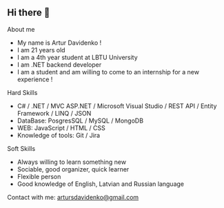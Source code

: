 ## Hi there 👋

About me

 - My name is Artur Davidenko !
 - I am 21 years old 
 - I am a 4th year student at LBTU University
 - I am .NET backend developer
 - I am a student and am willing to come to an internship for a new experience !

Hard Skills

 - C# / .NET / MVC ASP.NET / Microsoft Visual Studio / REST API / Entity Framework / LINQ / JSON
 - DataBase: PosgresSQL / MySQL / MongoDB
 - WEB: JavaScript / HTML / CSS 
 - Knowledge of tools: Git / Jira 

Soft Skills
 
 - Always willing to learn something new
 - Sociable, good organizer, quick learner 
 - Flexible person
 - Good knowledge of English, Latvian and Russian language
   

 Contact with me: 
   artursdavidenko@gmail.com
  
   


<!--
**ArturDavidenko/ArturDavidenko** is a ✨ _special_ ✨ repository because its `README.md` (this file) appears on your GitHub profile.

Here are some ideas to get you started:

- 🔭 I’m currently working on ...
- 🌱 I’m currently learning ...
- 👯 I’m looking to collaborate on ...
- 🤔 I’m looking for help with ...
- 💬 Ask me about ...
- 📫 How to reach me: ...
- 😄 Pronouns: ...
- ⚡ Fun fact: ...
-->
